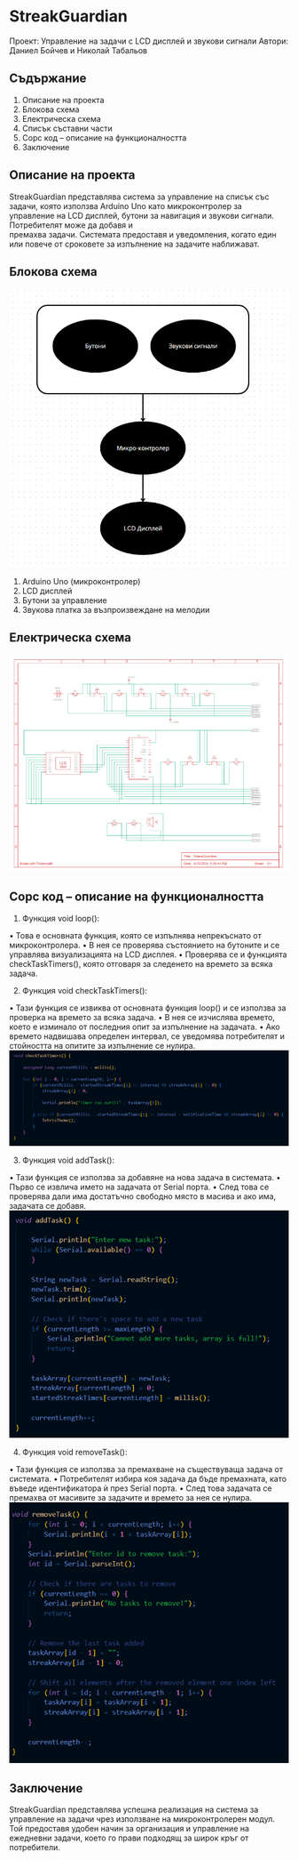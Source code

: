 # StreakGuardian

  Проект: Управление на задачи с LCD дисплей и звукови сигнали
  Автори: Даниел Бойчев и Николай Табальов 

## Съдържание
  
  1. Описание на проекта
  2. Блокова схема
  3. Електрическа схема
  4. Списък съставни части
  5. Сорс код – описание на функционалността
  6. Заключение

## Описание на проекта

  StreakGuardian представлява система за управление на списък със задачи, която използва Arduino Uno като микроконтролер за управление на LCD дисплей, бутони за навигация и звукови сигнали. Потребителят може да добавя и   
  премахва задачи. Системата предоставя и уведомления, когато един или повече от сроковете за изпълнение на задачите наближават.

## Блокова схема
 
  ![alttext](https://github.com/nikolaytabalyov/StreakGuardian/blob/main/images/%D0%91%D0%BB%D0%BE%D0%BA%D0%BE%D0%B2%D0%B0%20%D1%81%D1%85%D0%B5%D0%BC%D0%B0.png)
  1. Arduino Uno (микроконтролер)
  2. LCD дисплей
  3. Бутони за управление
  4. Звукова платка за възпроизвеждане на мелодии
   
## Електрическа схема
  
  ![Scheme](https://github.com/nikolaytabalyov/StreakGuardian/blob/main/images/%D0%95%D0%BB%D0%B5%D0%BA%D1%82%D1%80%D0%B8%D1%87%D0%B5%D1%81%D0%BA%D0%B0%20%D0%A1%D1%85%D0%B5%D0%BC%D0%B0.png)

## Сорс код – описание на функционалността

1.	Функция void loop():
 
  •	Това е основната функция, която се изпълнява непрекъснато от микроконтролера.
  •	В нея се проверява състоянието на бутоните и се управлява визуализацията на LCD дисплея.
  •	Проверява се и функцията checkTaskTimers(), която отговаря за следенето на времето за всяка задача.

2.	Функция void checkTaskTimers():

  •	Тази функция се извиква от основната функция loop() и се използва за проверка на времето за всяка задача.
  •	В нея се изчислява времето, което е изминало от последния опит за изпълнение на задачата.
  •	Ако времето надвишава определен интервал, се уведомява потребителят и стойността на опитите за изпълнение се нулира.
![checkTaskTimers](https://github.com/nikolaytabalyov/StreakGuardian/blob/main/images/CheckTaskTimer.png)

3.	Функция void addTask():

  •	Тази функция се използва за добавяне на нова задача в системата.
  •	Първо се извлича името на задачата от Serial порта.
  •	След това се проверява дали има достатъчно свободно място в масива и ако има, задачата се добавя.
![addTask](https://github.com/nikolaytabalyov/StreakGuardian/blob/main/images/AddTask.png)

4.	Функция void removeTask():

  •	Тази функция се използва за премахване на съществуваща задача от системата.
  •	Потребителят избира коя задача да бъде премахната, като въведе идентификатора ѝ през Serial порта.
  •	След това задачата се премахва от масивите за задачите и времето за нея се нулира.
![removeTask](https://github.com/nikolaytabalyov/StreakGuardian/blob/main/images/RomoveTask.png)

## Заключение

  StreakGuardian представлява успешна реализация на система за управление на задачи чрез използване на микроконтролерен модул. Той предоставя удобен начин за организация и управление на ежедневни задачи, което го прави       подходящ за широк кръг от потребители.
